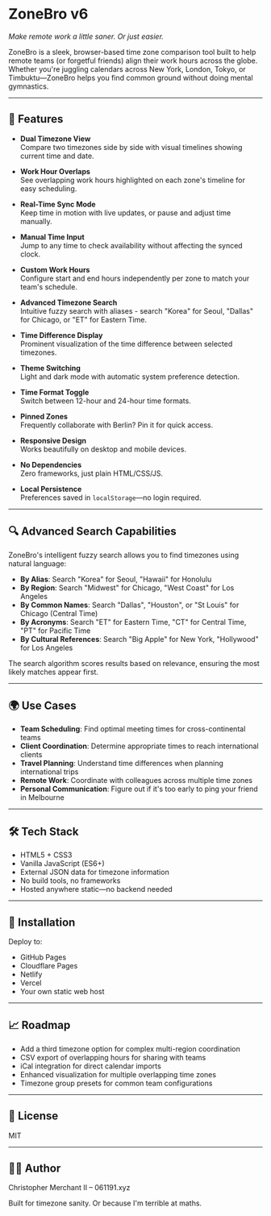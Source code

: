 # ZoneBro v6

*Make remote work a little saner. Or just easier.*

ZoneBro is a sleek, browser-based time zone comparison tool built to help remote teams (or forgetful friends) align their work hours across the globe. Whether you're juggling calendars across New York, London, Tokyo, or Timbuktu—ZoneBro helps you find common ground without doing mental gymnastics.

---

## 🚀 Features

- **Dual Timezone View**  
  Compare two timezones side by side with visual timelines showing current time and date.

- **Work Hour Overlaps**  
  See overlapping work hours highlighted on each zone's timeline for easy scheduling.

- **Real-Time Sync Mode**  
  Keep time in motion with live updates, or pause and adjust time manually.

- **Manual Time Input**  
  Jump to any time to check availability without affecting the synced clock.

- **Custom Work Hours**  
  Configure start and end hours independently per zone to match your team's schedule.

- **Advanced Timezone Search**  
  Intuitive fuzzy search with aliases - search "Korea" for Seoul, "Dallas" for Chicago, or "ET" for Eastern Time.

- **Time Difference Display**  
  Prominent visualization of the time difference between selected timezones.

- **Theme Switching**  
  Light and dark mode with automatic system preference detection.

- **Time Format Toggle**  
  Switch between 12-hour and 24-hour time formats.

- **Pinned Zones**  
  Frequently collaborate with Berlin? Pin it for quick access.

- **Responsive Design**  
  Works beautifully on desktop and mobile devices.

- **No Dependencies**  
  Zero frameworks, just plain HTML/CSS/JS.

- **Local Persistence**  
  Preferences saved in `localStorage`—no login required.

---

## 🔍 Advanced Search Capabilities

ZoneBro's intelligent fuzzy search allows you to find timezones using natural language:

- **By Alias**: Search "Korea" for Seoul, "Hawaii" for Honolulu
- **By Region**: Search "Midwest" for Chicago, "West Coast" for Los Angeles
- **By Common Names**: Search "Dallas", "Houston", or "St Louis" for Chicago (Central Time)
- **By Acronyms**: Search "ET" for Eastern Time, "CT" for Central Time, "PT" for Pacific Time
- **By Cultural References**: Search "Big Apple" for New York, "Hollywood" for Los Angeles

The search algorithm scores results based on relevance, ensuring the most likely matches appear first.

---

## 🌍 Use Cases

- **Team Scheduling**: Find optimal meeting times for cross-continental teams
- **Client Coordination**: Determine appropriate times to reach international clients
- **Travel Planning**: Understand time differences when planning international trips
- **Remote Work**: Coordinate with colleagues across multiple time zones
- **Personal Communication**: Figure out if it's too early to ping your friend in Melbourne

---

## 🛠 Tech Stack

- HTML5 + CSS3  
- Vanilla JavaScript (ES6+)  
- External JSON data for timezone information  
- No build tools, no frameworks  
- Hosted anywhere static—no backend needed

---

## 🔧 Installation


Deploy to:
- GitHub Pages
- Cloudflare Pages
- Netlify
- Vercel
- Your own static web host

---

## 📈 Roadmap

- Add a third timezone option for complex multi-region coordination
- CSV export of overlapping hours for sharing with teams
- iCal integration for direct calendar imports
- Enhanced visualization for multiple overlapping time zones
- Timezone group presets for common team configurations

---

## 📜 License

MIT

---

## 👨‍💻 Author

Christopher Merchant II – 061191.xyz

Built for timezone sanity. Or because I'm terrible at maths.
